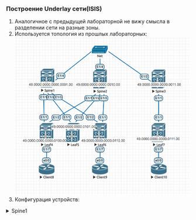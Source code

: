 ### Построение Underlay сети(ISIS)  

1. Аналогичное с предыдущей лабораторной не вижу смысла в разделении сети на разные зоны.
2. Используется топология из прошлых лабораторных:
![Топология](https://github.com/llseoll/Data_Center/blob/main/Screenshot_6.png)
3. Конфигурация устройств:
<details>
<summary>Spine1</summary>
  
version 9.2(2) Bios:version  
hostname Spine1  
  
interface Ethernet1/1  
  no switchport  
  ip address 192.168.1.1/30  
  isis network point-to-point  
  ip router isis 1  
  no shutdown  
  
interface Ethernet1/2  
  no switchport  
  ip address 192.168.1.5/30  
  isis network point-to-point  
  ip router isis 1  
  no shutdown  
  
interface Ethernet1/3  
  no switchport  
  ip address 192.168.1.9/30  
  isis network point-to-point  
  ip router isis 1  
  no shutdown  
  
interface Ethernet1/4  
  no switchport  
  ip address 192.168.5.1/29  
  isis network point-to-point  
  ip router isis 1  
  no shutdown  
  
interface mgmt0  
  vrf member management  
line console  
line vty  
boot nxos bootflash:/nxos.9.2.2.bin   
router isis 1  
  net 49.0000.0000.0000.0001.00  
!end  
  
</details>

